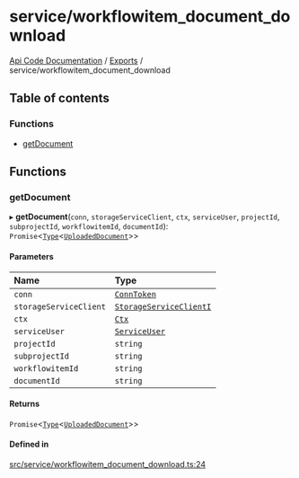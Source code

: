 # service/workflowitem\_document\_download
 
[Api Code Documentation](../README.md) / [Exports](../modules.md) / service/workflowitem\_document\_download

## Table of contents

### Functions

- [getDocument](service_workflowitem_document_download.md#getdocument)

## Functions

### getDocument

▸ **getDocument**(`conn`, `storageServiceClient`, `ctx`, `serviceUser`, `projectId`, `subprojectId`, `workflowitemId`, `documentId`): `Promise`\<[`Type`](result.md#type)\<[`UploadedDocument`](../interfaces/service_domain_document_document.UploadedDocument.md)\>\>

#### Parameters

| Name | Type |
| :------ | :------ |
| `conn` | [`ConnToken`](service_conn.md#conntoken) |
| `storageServiceClient` | [`StorageServiceClientI`](../interfaces/service_Client_storage_service_h.StorageServiceClientI.md) |
| `ctx` | [`Ctx`](../interfaces/lib_ctx.Ctx.md) |
| `serviceUser` | [`ServiceUser`](../interfaces/service_domain_organization_service_user.ServiceUser.md) |
| `projectId` | `string` |
| `subprojectId` | `string` |
| `workflowitemId` | `string` |
| `documentId` | `string` |

#### Returns

`Promise`\<[`Type`](result.md#type)\<[`UploadedDocument`](../interfaces/service_domain_document_document.UploadedDocument.md)\>\>

#### Defined in

[src/service/workflowitem_document_download.ts:24](https://github.com/openkfw/TruBudget/blob/d07ad94/api/src/service/workflowitem_document_download.ts#L24)
